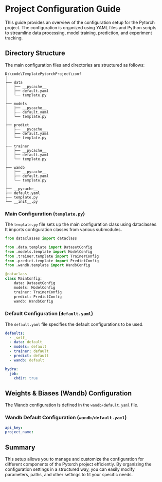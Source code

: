 # Project Configuration Guide

This guide provides an overview of the configuration setup for the Pytorch project. The configuration is organized using YAML files and Python scripts to streamline data processing, model training, prediction, and experiment tracking.

## Directory Structure

The main configuration files and directories are structured as follows:

```
D:\code\TemplatePytorchProject\conf
│
├── data
│   ├── __pycache__
│   ├── default.yaml
│   └── template.py
│
├── models
│   ├── __pycache__
│   ├── default.yaml
│   └── template.py
│
├── predict
│   ├── __pycache__
│   ├── default.yaml
│   └── template.py
│
├── trainer
│   ├── __pycache__
│   ├── default.yaml
│   └── template.py
│
├── wandb
│   ├── __pycache__
│   ├── default.yaml
│   └── template.py
│
├── __pycache__
├── default.yaml
├── template.py
└── __init__.py
```

### Main Configuration (`template.py`)

The `template.py` file sets up the main configuration class using dataclasses. It imports configuration classes from various submodules.

```python
from dataclasses import dataclass

from .data.template import DatasetConfig
from .models.template import ModelConfig
from .trainer.template import TrainerConfig
from .predict.template import PredictConfig
from .wandb.template import WandbConfig

@dataclass
class MainConfig:
    data: DatasetConfig
    models: ModelConfig
    trainer: TrainerConfig
    predict: PredictConfig
    wandb: WandbConfig
```

### Default Configuration (`default.yaml`)

The `default.yaml` file specifies the default configurations to be used.

```yaml
defaults:
  - _self_
  - data: default
  - models: default
  - trainer: default
  - predict: default
  - wandb: default

hydra:
  job:
    chdir: true
```


## Weights & Biases (Wandb) Configuration

The Wandb configuration is defined in the `wandb/default.yaml` file.

### Wandb Default Configuration (`wandb/default.yaml`)

```yaml
api_key: 
project_name: 
```

## Summary

This setup allows you to manage and customize the configuration for different components of the Pytorch project efficiently. By organizing the configuration settings in a structured way, you can easily modify parameters, paths, and other settings to fit your specific needs.